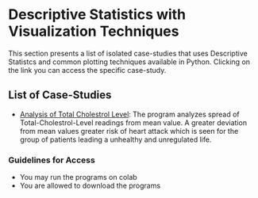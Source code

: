 # Descriptive Statistics with Visualization Techniques
This section presents a list of isolated case-studies that uses Descriptive Statistcs and common plotting techniques available in Python. Clicking on the link you can access the specific case-study.

## List of Case-Studies 
- [Analysis of Total Cholestrol Level](#): The program analyzes spread of Total-Cholestrol-Level readings from mean value. A greater deviation from mean values greater risk of heart attack which is seen for the group of patients leading a unhealthy and unregulated life.

### Guidelines for Access
- You may run the programs on colab
- You are allowed to download the programs 

